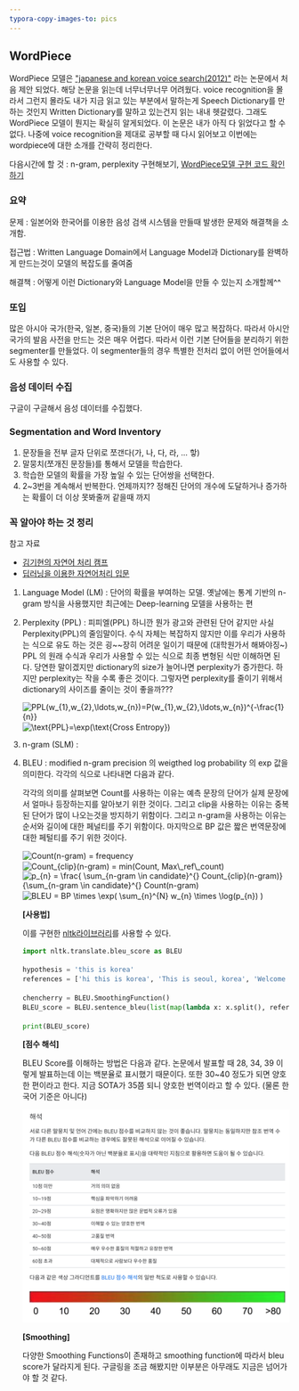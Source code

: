 ```yaml
---
typora-copy-images-to: pics
---
```


## WordPiece

WordPiece 모델은 ["japanese and korean voice search(2012)"](https://ieeexplore.ieee.org/abstract/document/6289079) 라는 논문에서 처음 제안 되었다. 해당 논문을 읽는데 너무너무너무 어려웠다. voice recognition을 몰라서 그런지 몰라도 내가 지금 읽고 있는 부분에서 말하는게 Speech Dictionary를 만하는 것인지 Written Dictionary를 말하고 있는건지 읽는 내내 헷갈렸다. 그래도 WordPiece 모델이 뭔지는 확실히 알게되었다. 이 논문은 내가 아직 다 읽었다고 할 수 없다. 나중에 voice recognition을 제대로 공부할 때 다시 읽어보고 이번에는 wordpiece에 대한 소개를 간략히 정리한다.

다음시간에 할 것 : n-gram, perplexity 구현해보기, [WordPiece모델 구현 코드 확인하기](https://lovit.github.io/nlp/2018/04/02/wpm/)



### 요약

문제 : 일본어와 한국어를 이용한 음성 검색 시스템을 만들때 발생한 문제와 해결책을 소개함.

접근법 : Written Language Domain에서 Language Model과 Dictionary를 완벽하게 만드는것이 모델의 복잡도를 줄여줌

해결책 : 어떻게 이런 Dictionary와 Language Model을 만들 수 있는지 소개할께^^



### 또입

많은 아시아 국가(한국, 일본, 중국)들의 기본 단어이 매우 많고 복잡하다. 따라서 아시안 국가의 발음 사전을 만드는 것은 매우 어렵다. 따라서 이런 기본 단어들을 분리하기 위한 segmenter를 만들었다. 이 segmenter들의 경우 특별한 전처리 없이 어떤 언어들에서도 사용할 수 있다.



### 음성 데이터 수집

구글이 구글해서 음성 데이터를 수집했다.



### Segmentation and Word Inventory

1. 문장들을 전부 글자 단위로 쪼갠다(가, 나, 다, 라, ... 핳)
2. 말뭉치(쪼개진 문장들)를 통해서 모델을 학습한다.
3. 학습한 모델의 확률을 가장 높일 수 있는 단어쌍을 선택한다.
4. 2~3번을 계속해서 반복한다. 언제까지?? 정해진 단어의 개수에 도달하거나 증가하는 확률이 더 이상 못봐줄꺼 같을때 까지 



### 꼭 알아야 하는 것 정리

참고 자료 

- [김기현의 자연어 처리 캠프](https://kh-kim.gitbook.io/natural-language-processing-with-pytorch/00-cover-8/03-perpexity)  
- [딥러닝을 이용한 자연어처리 입문](https://wikidocs.net/31695)



1. Language Model (LM) : 단어의 확률을 부여하는 모델. 옛날에는 통계 기반의 n-gram 방식을 사용했지만 최근에는 Deep-learning 모델을 사용하는 편

2. Perplexity (PPL) : 피피엘(PPL) 하니깐 뭔가 광고와 관련된 단어 같지만 사실 Perplexity(PPL)의 줄임말이다. 수식 자체는 복잡하지 않지만 이를 우리가 사용하는 식으로 유도 하는 것은 굉~~장히 어려운 일이기 때문에 (대학원가서 해봐야징~) PPL 의 원래 수식과 우리가 사용할 수 있는 식으로 최종 변형된 식만 이해하면 된다. 당연한 말이겠지만 dictionary의 size가 늘어나면 perplexity가 증가한다. 하지만 perplexity는 작을 수록 좋은 것이다. 그렇자면 perplexity를 줄이기 위해서 dictionary의 사이즈를 줄이는 것이 좋을까???

   

   <img src="https://bit.ly/3A9kDPG" align="center" border="0" alt="PPL(w_{1},w_{2},\ldots,w_{n})=P(w_{1},w_{2},\ldots,w_{n})^{-\frac{1}{n}}" width="357" height="26" />

   

   <img src="https://bit.ly/3lsC7Cx" align="center" border="0" alt="\text{PPL}=\exp(\text{Cross Entropy})" width="214" height="19" />

3. n-gram (SLM) :

4. BLEU : modified n-gram precision 의 weigthed log probability 의 exp 값을 의미한다. 각각의 식으로 나타내면 다음과 같다.

   각각의 의미를 살펴보면 Count를 사용하는 이유는 예측 문장의 단어가 실제 문장에서 얼마나 등장하는지를 알아보기 위한 것이다. 그리고 clip을 사용하는 이유는 중복된 단어가 많이 나오는것을 방지하기 위함이다. 그리고 n-gram을 사용하는 이유는 순서와 길이에 대한 페널티를 주기 위함이다. 마지막으로 BP 값은 짧은 번역문장에 대한 페털티를 주기 위한 것이다. 

   <img src="https://bit.ly/37j58Zc" align="center" border="0" alt="Count(n-gram) = frequency" width="260" height="19" />

   

   <img src="https://bit.ly/37j5a3g" align="center" border="0" alt="Count_{clip}(n-gram) = min(Count, Max\_ref\_count)" width="428" height="21" />

   

   <img src="https://bit.ly/3xis8lv" align="center" border="0" alt="p_{n} =  \frac{ \sum_{n-gram \in candidate}^{} Count_{clip}(n-gram)}{\sum_{n-gram \in candidate}^{} Count(n-gram)" width="360" height="58" />

   

   <img src="https://bit.ly/3s4E89z" align="center" border="0" alt="BLEU = BP \times \exp( \sum_{n}^{N} w_{n} \times \log(p_{n}) )" width="287" height="50" />

   **[사용법]**

   이를 구현한 [nltk라이브러리](https://www.nltk.org/api/nltk.translate.html)를 사용할 수 있다. 
   
   ```python
   import nltk.translate.bleu_score as BLEU
   
   hypothesis = 'this is korea'
   references = ['hi this is korea', 'This is seoul, korea', 'Welcome to Korea']
   
   chencherry = BLEU.SmoothingFunction()
   BLEU_score = BLEU.sentence_bleu(list(map(lambda x: x.split(), references)) , hypothesis.split(), weights=(0.25, 0.5, 0.24, 0.1), smoothing_function=chencherry.method1)
   
   print(BLEU_score)
   ```
   
   
   
   **[점수 해석]**
   
   BLEU Score를 이해하는 방법은 다음과 같다. 논문에서 발표할 때 28, 34, 39 이렇게 발표하는데 이는 백분율로 표시했기 때문이다. 또한 30~40 정도가 되면 양호한 편이라고 한다. 지금 SOTA가 35쯤 되니 양호한 번역이라고 할 수 있다. (물론 한국어 기준은 아니다) 
   
   ![image-20210806094236231](pics/image-20210806094236231.png)
   
   **[Smoothing]**
   
   다양한 Smoothing Functions이 존재하고 smoothing function에 따라서 bleu score가 달라지게 된다. 구글링을 조금 해봤지만 이부분은 아무래도 지금은 넘어가야 할 것 같다.



